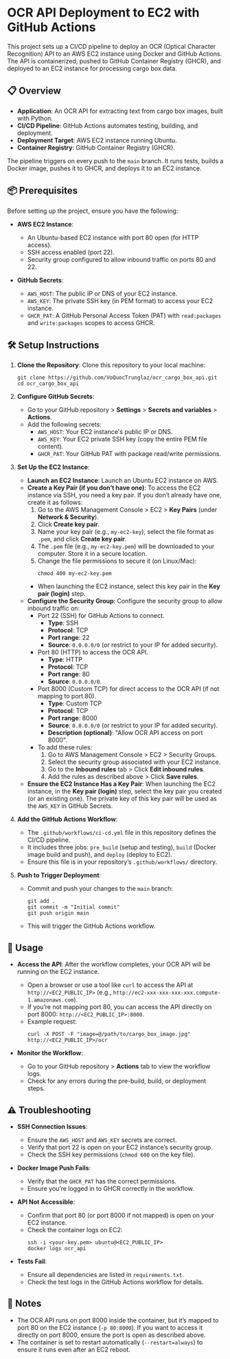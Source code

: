 # OCR API Deployment to EC2 with GitHub Actions

This project sets up a CI/CD pipeline to deploy an OCR (Optical Character Recognition) API to an AWS EC2 instance using Docker and GitHub Actions. The API is containerized, pushed to GitHub Container Registry (GHCR), and deployed to an EC2 instance for processing cargo box data.

## 📋 Overview

- **Application**: An OCR API for extracting text from cargo box images, built with Python.
- **CI/CD Pipeline**: GitHub Actions automates testing, building, and deployment.
- **Deployment Target**: AWS EC2 instance running Ubuntu.
- **Container Registry**: GitHub Container Registry (GHCR).

The pipeline triggers on every push to the `main` branch. It runs tests, builds a Docker image, pushes it to GHCR, and deploys it to an EC2 instance.

## 📦 Prerequisites

Before setting up the project, ensure you have the following:

- **AWS EC2 Instance**:
  - An Ubuntu-based EC2 instance with port 80 open (for HTTP access).
  - SSH access enabled (port 22).
  - Security group configured to allow inbound traffic on ports 80 and 22.

- **GitHub Secrets**:
  - `AWS_HOST`: The public IP or DNS of your EC2 instance.
  - `AWS_KEY`: The private SSH key (in PEM format) to access your EC2 instance.
  - `GHCR_PAT`: A GitHub Personal Access Token (PAT) with `read:packages` and `write:packages` scopes to access GHCR.

## 🛠️ Setup Instructions

1. **Clone the Repository**:
   Clone this repository to your local machine:
   ```
   git clone https://github.com/VoQuocTrunglaz/ocr_cargo_box_api.git
   cd ocr_cargo_box_api
   ```

2. **Configure GitHub Secrets**:
   - Go to your GitHub repository > **Settings** > **Secrets and variables** > **Actions**.
   - Add the following secrets:
     - `AWS_HOST`: Your EC2 instance's public IP or DNS.
     - `AWS_KEY`: Your EC2 private SSH key (copy the entire PEM file content).
     - `GHCR_PAT`: Your GitHub PAT with package read/write permissions.

3. **Set Up the EC2 Instance**:
   - **Launch an EC2 Instance**:
     Launch an Ubuntu EC2 instance on AWS.
   - **Create a Key Pair (if you don’t have one)**:
     To access the EC2 instance via SSH, you need a key pair. If you don’t already have one, create it as follows:
     1. Go to the AWS Management Console > EC2 > **Key Pairs** (under **Network & Security**).
     2. Click **Create key pair**.
     3. Name your key pair (e.g., `my-ec2-key`), select the file format as `.pem`, and click **Create key pair**.
     4. The `.pem` file (e.g., `my-ec2-key.pem`) will be downloaded to your computer. Store it in a secure location.
     5. Change the file permissions to secure it (on Linux/Mac):
        ```
        chmod 400 my-ec2-key.pem
        ```
     - When launching the EC2 instance, select this key pair in the **Key pair (login)** step.
   - **Configure the Security Group**:
     Configure the security group to allow inbound traffic on:
     - Port 22 (SSH) for GitHub Actions to connect.
       - **Type**: SSH
       - **Protocol**: TCP
       - **Port range**: 22
       - **Source**: `0.0.0.0/0` (or restrict to your IP for added security).
     - Port 80 (HTTP) to access the OCR API.
       - **Type**: HTTP
       - **Protocol**: TCP
       - **Port range**: 80
       - **Source**: `0.0.0.0/0`.
     - Port 8000 (Custom TCP) for direct access to the OCR API (if not mapping to port 80).
       - **Type**: Custom TCP
       - **Protocol**: TCP
       - **Port range**: 8000
       - **Source**: `0.0.0.0/0` (or restrict to your IP for added security).
       - **Description (optional)**: "Allow OCR API access on port 8000".
     - To add these rules:
       1. Go to AWS Management Console > EC2 > Security Groups.
       2. Select the security group associated with your EC2 instance.
       3. Go to the **Inbound rules** tab > Click **Edit inbound rules**.
       4. Add the rules as described above > Click **Save rules**.
   - **Ensure the EC2 Instance Has a Key Pair**:
     When launching the EC2 instance, in the **Key pair (login)** step, select the key pair you created (or an existing one). The private key of this key pair will be used as the `AWS_KEY` in GitHub Secrets.

4. **Add the GitHub Actions Workflow**:
   - The `.github/workflows/ci-cd.yml` file in this repository defines the CI/CD pipeline.
   - It includes three jobs: `pre_build` (setup and testing), `build` (Docker image build and push), and `deploy` (deploy to EC2).
   - Ensure this file is in your repository’s `.github/workflows/` directory.

5. **Push to Trigger Deployment**:
   - Commit and push your changes to the `main` branch:
     ```
     git add .
     git commit -m "Initial commit"
     git push origin main
     ```
   - This will trigger the GitHub Actions workflow.

## 🚀 Usage

- **Access the API**:
  After the workflow completes, your OCR API will be running on the EC2 instance.
  - Open a browser or use a tool like `curl` to access the API at `http://<EC2_PUBLIC_IP>` (e.g., `http://ec2-xxx-xxx-xxx-xxx.compute-1.amazonaws.com`).
  - If you’re not mapping port 80, you can access the API directly on port 8000: `http://<EC2_PUBLIC_IP>:8000`.
  - Example request:
    ```
    curl -X POST -F "image=@/path/to/cargo_box_image.jpg" http://<EC2_PUBLIC_IP>/ocr
    ```

- **Monitor the Workflow**:
  - Go to your GitHub repository > **Actions** tab to view the workflow logs.
  - Check for any errors during the pre-build, build, or deployment steps.

## ⚠️ Troubleshooting

- **SSH Connection Issues**:
  - Ensure the `AWS_HOST` and `AWS_KEY` secrets are correct.
  - Verify that port 22 is open on your EC2 instance’s security group.
  - Check the SSH key permissions (`chmod 600` on the key file).

- **Docker Image Push Fails**:
  - Verify that the `GHCR_PAT` has the correct permissions.
  - Ensure you’re logged in to GHCR correctly in the workflow.

- **API Not Accessible**:
  - Confirm that port 80 (or port 8000 if not mapped) is open on your EC2 instance.
  - Check the container logs on EC2:
    ```
    ssh -i <your-key.pem> ubuntu@<EC2_PUBLIC_IP>
    docker logs ocr_api
    ```

- **Tests Fail**:
  - Ensure all dependencies are listed in `requirements.txt`.
  - Check the test logs in the GitHub Actions workflow for details.

## 📝 Notes

- The OCR API runs on port 8000 inside the container, but it’s mapped to port 80 on the EC2 instance (`-p 80:8000`). If you want to access it directly on port 8000, ensure the port is open as described above.
- The container is set to restart automatically (`--restart=always`) to ensure it runs even after an EC2 reboot.

